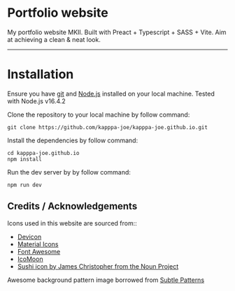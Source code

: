 # Portfolio website

My portfolio website MKII.
Built with Preact + Typescript + SASS + Vite.
Aim at achieving a clean & neat look.

---

# Installation

Ensure you have [git](https://git-scm.com/downloads) and [Node.js](https://nodejs.org/) installed on your local machine. Tested with Node.js v16.4.2

Clone the repository to your local machine by follow command:

```shell
git clone https://github.com/kapppa-joe/kapppa-joe.github.io.git
```

Install the dependencies by follow command:

```shell
cd kapppa-joe.github.io
npm install
```

Run the dev server by by follow command:

```shell
npm run dev
```

## Credits / Acknowledgements

Icons used in this website are sourced from::

- [Devicon](https://devicon.dev/)
- [Material Icons](https://material.io/resources/icons)
- [Font Awesome](https://github.com/FortAwesome/Font-Awesome)
- [IcoMoon](https://icomoon.io/app/)
- [Sushi icon by James Christopher from the Noun Project](https://thenounproject.com/term/sushi/7845/)

Awesome background pattern image borrowed from [Subtle Patterns](https://www.toptal.com/designers/subtlepatterns/)
